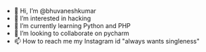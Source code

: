 - 👋 Hi, I’m @bhuvaneshkumar
- 👀 I’m interested in hacking
- 🌱 I’m currently learning Python and PHP
- 💞️ I’m looking to collaborate on pycharm
- 📫 How to reach me my Instagram id "always wants singleness"

<!---
bhuvaneshkumar9753/bhuvaneshkumar9753 is a ✨ special ✨ repository because its `README.md` (this file) appears on your GitHub profile.
You can click the Preview link to take a look at your changes.
--->
